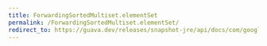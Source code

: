 ```yaml
---
title: ForwardingSortedMultiset.elementSet
permalink: /ForwardingSortedMultiset.elementSet/
redirect_to: https://guava.dev/releases/snapshot-jre/api/docs/com/google/common/collect/ForwardingSortedMultiset.html#elementSet--
---
```

